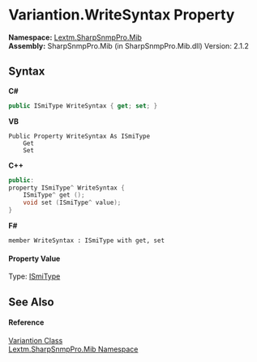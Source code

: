 # Variantion.WriteSyntax Property 
 

**Namespace:**&nbsp;<a href="N_Lextm_SharpSnmpPro_Mib">Lextm.SharpSnmpPro.Mib</a><br />**Assembly:**&nbsp;SharpSnmpPro.Mib (in SharpSnmpPro.Mib.dll) Version: 2.1.2

## Syntax

**C#**<br />
``` C#
public ISmiType WriteSyntax { get; set; }
```

**VB**<br />
``` VB
Public Property WriteSyntax As ISmiType
	Get
	Set
```

**C++**<br />
``` C++
public:
property ISmiType^ WriteSyntax {
	ISmiType^ get ();
	void set (ISmiType^ value);
}
```

**F#**<br />
``` F#
member WriteSyntax : ISmiType with get, set

```


#### Property Value
Type: <a href="T_Lextm_SharpSnmpPro_Mib_ISmiType">ISmiType</a>

## See Also


#### Reference
<a href="T_Lextm_SharpSnmpPro_Mib_Variantion">Variantion Class</a><br /><a href="N_Lextm_SharpSnmpPro_Mib">Lextm.SharpSnmpPro.Mib Namespace</a><br />